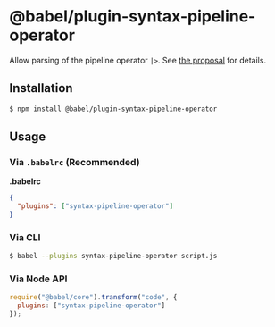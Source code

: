 # @babel/plugin-syntax-pipeline-operator

Allow parsing of the pipeline operator `|>`. See [the proposal](https://github.com/tc39/proposal-pipeline-operator) for details.

## Installation

```sh
$ npm install @babel/plugin-syntax-pipeline-operator
```

## Usage

### Via `.babelrc` (Recommended)

**.babelrc**

```json
{
  "plugins": ["syntax-pipeline-operator"]
}
```

### Via CLI

```sh
$ babel --plugins syntax-pipeline-operator script.js
```

### Via Node API

```javascript
require("@babel/core").transform("code", {
  plugins: ["syntax-pipeline-operator"]
});
```
